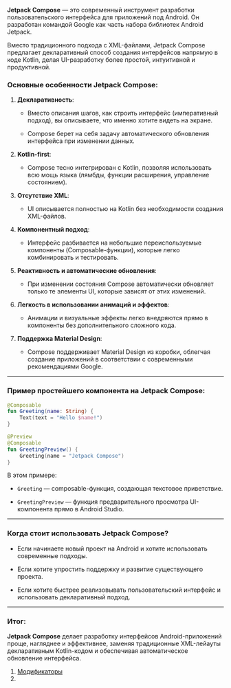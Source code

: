 **Jetpack Compose** — это современный инструмент разработки пользовательского интерфейса для приложений под Android. Он разработан командой Google как часть набора библиотек Android Jetpack.

Вместо традиционного подхода с XML-файлами, Jetpack Compose предлагает декларативный способ создания интерфейсов напрямую в коде Kotlin, делая UI-разработку более простой, интуитивной и продуктивной.

### Основные особенности Jetpack Compose:

1. **Декларативность**:
    
    - Вместо описания шагов, как строить интерфейс (императивный подход), вы описываете, что именно хотите видеть на экране.
        
    - Compose берет на себя задачу автоматического обновления интерфейса при изменении данных.
        
2. **Kotlin-first**:
    
    - Compose тесно интегрирован с Kotlin, позволяя использовать всю мощь языка (лямбды, функции расширения, управление состоянием).
        
3. **Отсутствие XML**:
    
    - UI описывается полностью на Kotlin без необходимости создания XML-файлов.
        
4. **Компонентный подход**:
    
    - Интерфейс разбивается на небольшие переиспользуемые компоненты (Composable-функции), которые легко комбинировать и тестировать.
        
5. **Реактивность и автоматические обновления**:
    
    - При изменении состояния Compose автоматически обновляет только те элементы UI, которые зависят от этих изменений.
        
6. **Легкость в использовании анимаций и эффектов**:
    
    - Анимации и визуальные эффекты легко внедряются прямо в компоненты без дополнительного сложного кода.
        
7. **Поддержка Material Design**:
    
    - Compose поддерживает Material Design из коробки, облегчая создание приложений в соответствии с современными рекомендациями Google.
        

---

### Пример простейшего компонента на Jetpack Compose:

```kotlin
@Composable
fun Greeting(name: String) {
    Text(text = "Hello $name!")
}

@Preview
@Composable
fun GreetingPreview() {
    Greeting(name = "Jetpack Compose")
}
```

В этом примере:

- `Greeting` — composable-функция, создающая текстовое приветствие.
    
- `GreetingPreview` — функция предварительного просмотра UI-компонента прямо в Android Studio.
    

---

### Когда стоит использовать Jetpack Compose?

- Если начинаете новый проект на Android и хотите использовать современные подходы.
    
- Если хотите упростить поддержку и развитие существующего проекта.
    
- Если хотите быстрее реализовывать пользовательский интерфейс и использовать декларативный подход.
    

---

### Итог:

**Jetpack Compose** делает разработку интерфейсов Android-приложений проще, нагляднее и эффективнее, заменяя традиционные XML-лейауты декларативным Kotlin-кодом и обеспечивая автоматическое обновление интерфейса.

1. [Модификаторы](<Введение в модификаторы>)
2. 